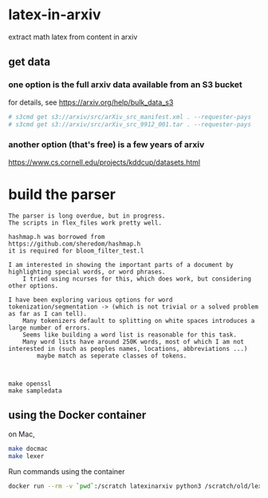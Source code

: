 # latex-in-arxiv
extract math latex from content in arxiv

## get data

### one option is the full arxiv data available from an S3 bucket
for details, see <https://arxiv.org/help/bulk_data_s3>
```bash
# s3cmd get s3://arxiv/src/arXiv_src_manifest.xml . --requester-pays  
# s3cmd get s3://arxiv/src/arXiv_src_9912_001.tar . --requester-pays  
```

### another option (that's free) is a few years of arxiv
<https://www.cs.cornell.edu/projects/kddcup/datasets.html>

# build the parser
```
The parser is long overdue, but in progress. 
The scripts in flex_files work pretty well. 

hashmap.h was borrowed from 
https://github.com/sheredom/hashmap.h
it is required for bloom_filter_test.l 

I am interested in showing the important parts of a document by highlighting special words, or word phrases.
	I tried using ncurses for this, which does work, but considering other options.  

I have been exploring various options for word tokenization/segmentation -> (which is not trivial or a solved problem as far as I can tell).
	Many tokenizers default to splitting on white spaces introduces a large number of errors.
	Seems like building a word list is reasonable for this task.
	Many word lists have around 250K words, most of which I am not interested in (such as peoples names, locations, abbreviations ...) 
		maybe match as seperate classes of tokens. 



make openssl
make sampledata

```

## using the Docker container
on Mac,
```bash
make docmac
make lexer
```

Run commands using the container 
```bash
docker run --rm -v `pwd`:/scratch latexinarxiv python3 /scratch/old/lexer_20220528.py /scratch/notebooks/hep-th/2003/0303118
```
